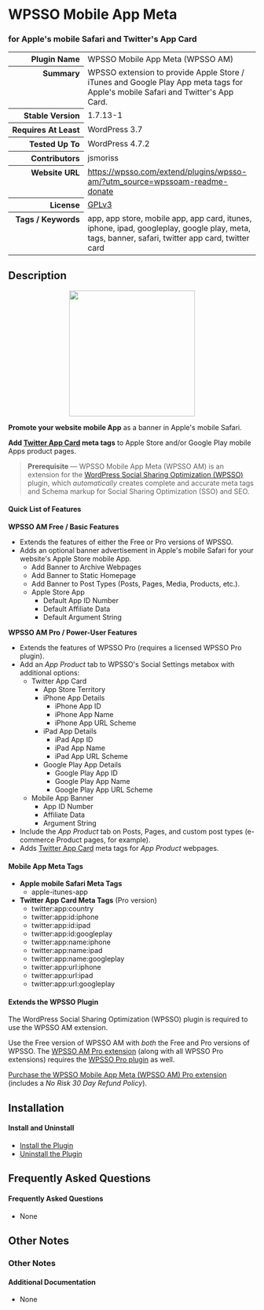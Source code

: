 <h1>WPSSO Mobile App Meta</h1><h3>for Apple&#039;s mobile Safari and Twitter&#039;s App Card</h3>

<table>
<tr><th align="right" valign="top" nowrap>Plugin Name</th><td>WPSSO Mobile App Meta (WPSSO AM)</td></tr>
<tr><th align="right" valign="top" nowrap>Summary</th><td>WPSSO extension to provide Apple Store / iTunes and Google Play App meta tags for Apple&#039;s mobile Safari and Twitter&#039;s App Card.</td></tr>
<tr><th align="right" valign="top" nowrap>Stable Version</th><td>1.7.13-1</td></tr>
<tr><th align="right" valign="top" nowrap>Requires At Least</th><td>WordPress 3.7</td></tr>
<tr><th align="right" valign="top" nowrap>Tested Up To</th><td>WordPress 4.7.2</td></tr>
<tr><th align="right" valign="top" nowrap>Contributors</th><td>jsmoriss</td></tr>
<tr><th align="right" valign="top" nowrap>Website URL</th><td><a href="https://wpsso.com/extend/plugins/wpsso-am/?utm_source=wpssoam-readme-donate">https://wpsso.com/extend/plugins/wpsso-am/?utm_source=wpssoam-readme-donate</a></td></tr>
<tr><th align="right" valign="top" nowrap>License</th><td><a href="https://www.gnu.org/licenses/gpl.txt">GPLv3</a></td></tr>
<tr><th align="right" valign="top" nowrap>Tags / Keywords</th><td>app, app store, mobile app, app card, itunes, iphone, ipad, googleplay, google play, meta, tags, banner, safari, twitter app card, twitter card</td></tr>
</table>

<h2>Description</h2>

<p align="center"><img src="https://surniaulula.github.io/wpsso-am/assets/icon-256x256.png" width="256" height="256" /></p><p><strong>Promote your website mobile App</strong> as a banner in Apple's mobile Safari.</p>

<p><strong>Add <a href="https://dev.twitter.com/cards/types/app">Twitter App Card</a> meta tags</strong> to Apple Store and/or Google Play mobile Apps product pages.</p>

<blockquote>
<p><strong>Prerequisite</strong> &mdash; WPSSO Mobile App Meta (WPSSO AM) is an extension for the <a href="https://wordpress.org/plugins/wpsso/">WordPress Social Sharing Optimization (WPSSO)</a> plugin, which <em>automatically</em> creates complete and accurate meta tags and Schema markup for Social Sharing Optimization (SSO) and SEO.</p>
</blockquote>

<h4>Quick List of Features</h4>

<p><strong>WPSSO AM Free / Basic Features</strong></p>

<ul>
<li>Extends the features of either the Free or Pro versions of WPSSO.</li>
<li>Adds an optional banner advertisement in Apple's mobile Safari for your website's Apple Store mobile App.

<ul>
<li>Add Banner to Archive Webpages</li>
<li>Add Banner to Static Homepage</li>
<li>Add Banner to Post Types (Posts, Pages, Media, Products, etc.).</li>
<li>Apple Store App

<ul>
<li>Default App ID Number</li>
<li>Default Affiliate Data</li>
<li>Default Argument String</li>
</ul></li>
</ul></li>
</ul>

<p><strong>WPSSO AM Pro / Power-User Features</strong></p>

<ul>
<li>Extends the features of WPSSO Pro (requires a licensed WPSSO Pro plugin).</li>
<li>Add an <em>App Product</em> tab to WPSSO's Social Settings metabox with additional options:

<ul>
<li>Twitter App Card

<ul>
<li>App Store Territory</li>
<li>iPhone App Details

<ul>
<li>iPhone App ID</li>
<li>iPhone App Name</li>
<li>iPhone App URL Scheme</li>
</ul></li>
<li>iPad App Details

<ul>
<li>iPad App ID</li>
<li>iPad App Name</li>
<li>iPad App URL Scheme</li>
</ul></li>
<li>Google Play App Details

<ul>
<li>Google Play App ID</li>
<li>Google Play App Name</li>
<li>Google Play App URL Scheme</li>
</ul></li>
</ul></li>
<li>Mobile App Banner

<ul>
<li>App ID Number</li>
<li>Affiliate Data</li>
<li>Argument String</li>
</ul></li>
</ul></li>
<li>Include the <em>App Product</em> tab on Posts, Pages, and custom post types (e-commerce Product pages, for example).</li>
<li>Adds <a href="https://dev.twitter.com/cards/types/app">Twitter App Card</a> meta tags for <em>App Product</em> webpages.</li>
</ul>

<h4>Mobile App Meta Tags</h4>

<ul>
<li><strong>Apple mobile Safari Meta Tags</strong>

<ul>
<li>apple-itunes-app</li>
</ul></li>
<li><strong>Twitter App Card Meta Tags</strong> (Pro version)

<ul>
<li>twitter:app:country</li>
<li>twitter:app:id:iphone</li>
<li>twitter:app:id:ipad</li>
<li>twitter:app:id:googleplay</li>
<li>twitter:app:name:iphone</li>
<li>twitter:app:name:ipad</li>
<li>twitter:app:name:googleplay</li>
<li>twitter:app:url:iphone</li>
<li>twitter:app:url:ipad</li>
<li>twitter:app:url:googleplay</li>
</ul></li>
</ul>

<h4>Extends the WPSSO Plugin</h4>

<p>The WordPress Social Sharing Optimization (WPSSO) plugin is required to use the WPSSO AM extension.</p>

<p>Use the Free version of WPSSO AM with <em>both</em> the Free and Pro versions of WPSSO. The <a href="https://wpsso.com/extend/plugins/wpsso-am/?utm_source=wpssoam-readme-extends">WPSSO AM Pro extension</a> (along with all WPSSO Pro extensions) requires the <a href="https://wpsso.com/extend/plugins/wpsso/?utm_source=wpssoam-readme-extends">WPSSO Pro plugin</a> as well.</p>

<p><a href="https://wpsso.com/extend/plugins/wpsso-am/?utm_source=wpssoam-readme-purchase">Purchase the WPSSO Mobile App Meta (WPSSO AM) Pro extension</a> (includes a <em>No Risk 30 Day Refund Policy</em>).</p>


<h2>Installation</h2>

<h4>Install and Uninstall</h4>

<ul>
<li><a href="https://wpsso.com/codex/plugins/wpsso-am/installation/install-the-plugin/">Install the Plugin</a></li>
<li><a href="https://wpsso.com/codex/plugins/wpsso-am/installation/uninstall-the-plugin/">Uninstall the Plugin</a></li>
</ul>


<h2>Frequently Asked Questions</h2>

<h4>Frequently Asked Questions</h4>

<ul>
<li>None</li>
</ul>


<h2>Other Notes</h2>

<h3>Other Notes</h3>
<h4>Additional Documentation</h4>

<ul>
<li>None</li>
</ul>

